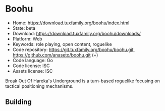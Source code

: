 # Boohu

- Home: https://download.tuxfamily.org/boohu/index.html
- State: beta
- Download: https://download.tuxfamily.org/boohu/downloads/
- Platform: Web
- Keywords: role playing, open content, roguelike
- Code repository: https://git.tuxfamily.org/boohu/boohu.git, https://github.com/anaseto/boohu.git (+)
- Code language: Go
- Code license: ISC
- Assets license: ISC

Break Out Of Hareka's Underground is a turn-based roguelike focusing on tactical positioning mechanisms.

## Building
